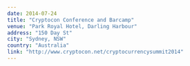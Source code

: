 ```yaml
---
date: 2014-07-24
title: "Cryptocon Conference and Barcamp"
venue: "Park Royal Hotel, Darling Harbour"
address: "150 Day St"
city: "Sydney, NSW"
country: "Australia"
link: "http://www.cryptocon.net/cryptocurrencysummit2014"
---
```

